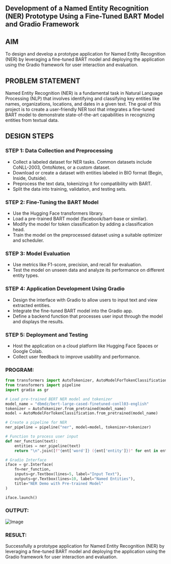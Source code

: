 ## Development of a Named Entity Recognition (NER) Prototype Using a Fine-Tuned BART Model and Gradio Framework
## AIM
To design and develop a prototype application for Named Entity Recognition (NER) by leveraging a fine-tuned BART model and deploying the application using the Gradio framework for user interaction and evaluation.

## PROBLEM STATEMENT
Named Entity Recognition (NER) is a fundamental task in Natural Language Processing (NLP) that involves identifying and classifying key entities like names, organizations, locations, and dates in a given text. The goal of this project is to create a user-friendly NER tool that integrates a fine-tuned BART model to demonstrate state-of-the-art capabilities in recognizing entities from textual data.

## DESIGN STEPS
### STEP 1: Data Collection and Preprocessing
 - Collect a labeled dataset for NER tasks. Common datasets include CoNLL-2003, OntoNotes, or a custom dataset.
 - Download or create a dataset with entities labeled in BIO format (Begin, Inside, Outside).
 - Preprocess the text data, tokenizing it for compatibility with BART.
 - Split the data into training, validation, and testing sets.

### STEP 2: Fine-Tuning the BART Model
 - Use the Hugging Face transformers library.
 - Load a pre-trained BART model (facebook/bart-base or similar).
 - Modify the model for token classification by adding a classification head.
 - Train the model on the preprocessed dataset using a suitable optimizer and scheduler.
### STEP 3: Model Evaluation
 - Use metrics like F1-score, precision, and recall for evaluation.
 - Test the model on unseen data and analyze its performance on different entity types.
### STEP 4: Application Development Using Gradio
 - Design the interface with Gradio to allow users to input text and view extracted entities.
 - Integrate the fine-tuned BART model into the Gradio app.
 - Define a backend function that processes user input through the model and displays the results.
### STEP 5: Deployment and Testing
 - Host the application on a cloud platform like Hugging Face Spaces or Google Colab.
 - Collect user feedback to improve usability and performance.
 
### PROGRAM:
```python
from transformers import AutoTokenizer, AutoModelForTokenClassification
from transformers import pipeline
import gradio as gr

# Load pre-trained BERT NER model and tokenizer
model_name = "dbmdz/bert-large-cased-finetuned-conll03-english"
tokenizer = AutoTokenizer.from_pretrained(model_name)
model = AutoModelForTokenClassification.from_pretrained(model_name)

# Create a pipeline for NER
ner_pipeline = pipeline("ner", model=model, tokenizer=tokenizer)

# Function to process user input
def ner_function(text):
    entities = ner_pipeline(text)
    return "\n".join([f"{ent['word']} ({ent['entity']})" for ent in entities])

# Gradio Interface
iface = gr.Interface(
    fn=ner_function,
    inputs=gr.Textbox(lines=5, label="Input Text"),
    outputs=gr.Textbox(lines=10, label="Named Entities"),
    title="NER Demo with Pre-trained Model"
)

iface.launch()
```
### OUTPUT:
![Image](https://github.com/user-attachments/assets/a9efdae0-3cbe-4319-a81e-5f129e5d2b6a)


### RESULT:
Successfully a prototype application for Named Entity Recognition (NER) by leveraging a fine-tuned BART model and deploying the application using the Gradio framework for user interaction and evaluation.
